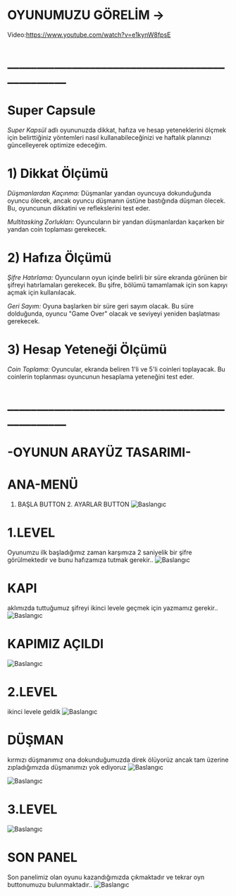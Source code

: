 # OYUNUMUZU GÖRELİM ->
Video:https://www.youtube.com/watch?v=e1kynW8fpsE
# _______________________________________________

# Super Capsule
*Super Kapsül* adlı oyununuzda dikkat, hafıza ve hesap yeteneklerini ölçmek için belirttiğiniz yöntemleri nasıl kullanabileceğinizi ve haftalık planınızı güncelleyerek optimize edeceğim.

# 1) Dikkat Ölçümü

*Düşmanlardan Kaçınma:* Düşmanlar yandan oyuncuya dokunduğunda oyuncu ölecek, ancak oyuncu düşmanın üstüne bastığında düşman ölecek. Bu, oyuncunun dikkatini ve reflekslerini test eder. 

*Multitasking Zorlukları:* Oyuncuların bir yandan düşmanlardan kaçarken bir yandan coin toplaması gerekecek. 


# 2) Hafıza Ölçümü

*Şifre Hatırlama:* Oyuncuların oyun içinde belirli bir süre ekranda görünen bir şifreyi hatırlamaları gerekecek. Bu şifre, bölümü tamamlamak için son kapıyı açmak için kullanılacak. 

*Geri Sayım:* Oyuna başlarken bir süre geri sayım olacak. Bu süre dolduğunda, oyuncu "Game Over" olacak ve seviyeyi yeniden başlatması gerekecek.


# 3) Hesap Yeteneği Ölçümü

*Coin Toplama:* Oyuncular, ekranda beliren 1'li ve 5'li coinleri toplayacak. Bu coinlerin toplanması oyuncunun hesaplama yeteneğini test eder. 


# _______________________________________________


# -OYUNUN ARAYÜZ TASARIMI-
# ANA-MENÜ
1. BAŞLA BUTTON  2. AYARLAR BUTTON
![Baslangıc](https://i.hizliresim.com/qbfho6x.jpg)


# 1.LEVEL
Oyunumzu ilk başladığımız zaman karşımıza 2 saniyelik bir şifre görülmektedir ve bunu hafızamıza tutmak gerekir.. 
![Baslangıc](https://i.hizliresim.com/cgalzfl.jpg)

# KAPI
aklımızda tuttuğumuz şifreyi ikinci levele geçmek için yazmamız gerekir..
![Baslangıc](https://i.hizliresim.com/sb4tzlt.jpg)

# KAPIMIZ AÇILDI
![Baslangıc](https://i.hizliresim.com/gim5mn9.jpg)

# 2.LEVEL
ikinci levele geldik
![Baslangıc](https://i.hizliresim.com/3tkxd17.jpg)

# DÜŞMAN
kırmızı düşmanımız ona dokunduğumuzda direk ölüyorüz ancak tam üzerine zıpladığımızda düşmanımızı yok ediyoruz
![Baslangıc](https://i.hizliresim.com/q8kndyl.jpg)

![Baslangıc](https://i.hizliresim.com/fk6de0u.jpg)

# 3.LEVEL
![Baslangıc](https://i.hizliresim.com/8yg6jht.jpg)

 #  SON PANEL
Son panelimiz olan oyunu kazandığımızda çıkmaktadır ve tekrar oyn buttonumuzu bulunmaktadır..
![Baslangıc](https://i.hizliresim.com/m82r7ny.jpg)
